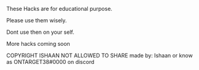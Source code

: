 These Hacks are for educational purpose.

Please use them wisely.

Dont use then on your self.

More hacks coming soon

COPYRIGHT ISHAAN NOT ALLOWED TO SHARE
made by: Ishaan or know as ONTARGET38#0000 on discord